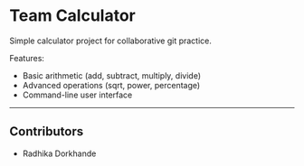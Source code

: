 # Team Calculator

Simple calculator project for collaborative git practice.

Features:
- Basic arithmetic (add, subtract, multiply, divide)
- Advanced operations (sqrt, power, percentage)
- Command-line user interface

---

## Contributors
- Radhika Dorkhande

